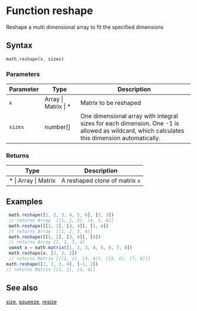 <!-- Note: This file is automatically generated from source code comments. Changes made in this file will be overridden. -->
# Function reshape
Reshape a multi dimensional array to fit the specified dimensions
## Syntax
```js
math.reshape(x, sizes)
```
### Parameters
Parameter | Type | Description
--------- | ---- | -----------
`x` | Array &#124; Matrix &#124; * | Matrix to be reshaped
`sizes` | number[] | One dimensional array with integral sizes for each dimension. One -1 is allowed as wildcard, which calculates this dimension automatically.
### Returns
Type | Description
---- | -----------
* &#124; Array &#124; Matrix | A reshaped clone of matrix `x`
## Examples
```js
 math.reshape([1, 2, 3, 4, 5, 6], [2, 3])
 // returns Array  [[1, 2, 3], [4, 5, 6]]
 math.reshape([[1, 2], [3, 4]], [1, 4])
 // returns Array  [[1, 2, 3, 4]]
 math.reshape([[1, 2], [3, 4]], [4])
 // returns Array [1, 2, 3, 4]
 const x = math.matrix([1, 2, 3, 4, 5, 6, 7, 8])
 math.reshape(x, [2, 2, 2])
 // returns Matrix [[[1, 2], [3, 4]], [[5, 6], [7, 8]]]
math.reshape([1, 2, 3, 4], [-1, 2])
// returns Matrix [[1, 2], [3, 4]]
```
## See also
[size](size.md),
[squeeze](squeeze.md),
[resize](resize.md)
